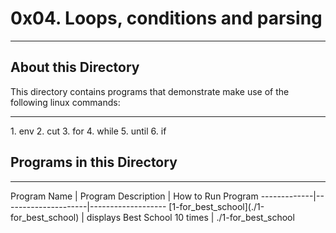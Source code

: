 # 0x04. Loops, conditions and parsing
<hr>

## About this Directory
This directory contains programs that demonstrate make use of the following linux commands:
<hr>
1. env
2. cut
3. for
4. while
5. until
6. if

## Programs in this Directory
<hr>
Program Name | Program Description | How to Run Program
-------------|---------------------|-------------------
[1-for_best_school](./1-for_best_school) | displays Best School 10 times | ./1-for_best_school
